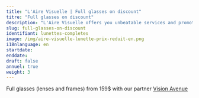 ```yaml
---
title: "L'Aire Visuelle | Full glasses on discount"
titre: "Full glasses on discount"
description: "L'Aire Visuelle offers you unbeatable services and promotions near you."
slug: full-glasses-on-discount
identifiant: lunettes-completes
image: /img/aire-visuelle-lunette-prix-reduit-en.png
i18nlanguage: en
startdate:
enddate:
draft: false
annuel: true
weight: 3
---
```


Full glasses (lenses and frames) from 159$ with our partner [Vision Avenue](https://www.visionavenue.ca/en/)
